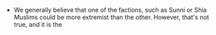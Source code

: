 - We generally believe that one of the factions, such as Sunni or Shia Muslims could be more extremist than the other. However, that's not true, and it is the 